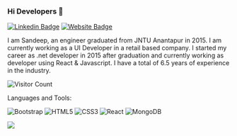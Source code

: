 ### Hi Developers 👋

[![Linkedin Badge](https://img.shields.io/badge/-Sandeep-blue?style=flat-square&logo=Linkedin&logoColor=white&link=https://www.linkedin.com/in/sandeeppalagati6/)](https://www.linkedin.com/in/sandeeppalagati6/)
[![Website Badge](https://img.shields.io/badge/WebSite-Sandeep-green)](https://sandeep5t.github.io/SandeepCodeProfile/)

 I am Sandeep, an engineer graduated from JNTU Anantapur in 2015.
      I am currently working as a UI Developer in a retail based company. I
      started my career as .net developer in 2015 after graduation and currently
      working as developer using React & Javascript. I have a total of 6.5 years of experience in
      the industry.


![Visitor Count](https://profile-counter.glitch.me/sandeep5T/count.svg)

Languages and Tools: 

 <img alt="Bootstrap" src="https://img.shields.io/badge/bootstrap-%23563D7C.svg?style=flat-square&logo=bootstrap&logoColor=white"/>  <img alt="HTML5" src="https://img.shields.io/badge/html5-%23E34F26.svg?style=flat-square&logo=html5&logoColor=white"/> <img alt="CSS3" src="https://img.shields.io/badge/css3-%231572B6.svg?style=flat-square&logo=css3&logoColor=white"/>  <img alt="React" src="https://img.shields.io/badge/react-%2320232a.svg?style=flat-square&logo=react&logoColor=%2361DAFB"/> <img alt="MongoDB" src ="https://img.shields.io/badge/MongoDB-%234ea94b.svg?style=flat-square&logo=mongodb&logoColor=white"/>

![](https://activity-graph.herokuapp.com/graph?username=sandeep5t&theme=react-dark&area=true)
<!--
**Sandeep5T/Sandeep5T** is a ✨ _special_ ✨ repository because its `README.md` (this file) appears on your GitHub profile.

Here are some ideas to get you started:

- 🔭 I’m currently working on ...
- 🌱 I’m currently learning ...
- 👯 I’m looking to collaborate on ...
- 🤔 I’m looking for help with ...
- 💬 Ask me about ...
- 📫 How to reach me: ...
- 😄 Pronouns: ...
- ⚡ Fun fact: .....

-->
